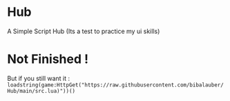 # Hub
A Simple Script Hub (Its a test to practice my ui skills)

# Not Finished !
But if you still want it : `loadstring(game:HttpGet("https://raw.githubusercontent.com/bibalauber/Hub/main/src.lua)"))()`
